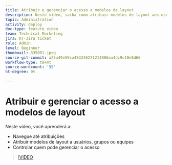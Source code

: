 ```yaml
---
title: Atribuir e gerenciar o acesso a modelos de layout
description: Neste vídeo, saiba como atribuir modelos de layout aos usuários e controlar quem pode gerenciar o acesso ao.
topic: Administration
activity: deploy
doc-type: feature video
team: Technical Marketing
jira: KT-Jira ticket
role: Admin
level: Beginner
thumbnail: 335081.jpeg
source-git-commit: a25a49e59ca483246271214886ea4dc9c10e8d66
workflow-type: tm+mt
source-wordcount: '55'
ht-degree: 0%

---
```


# Atribuir e gerenciar o acesso a modelos de layout

Neste vídeo, você aprenderá a:

* Navegue até atribuições
* Atribuir modelos de layout a usuários, grupos ou equipes
* Controlar quem pode gerenciar o acesso

>[!VIDEO](https://video.tv.adobe.com/v/MPC#/?quality=12&learn=on)

